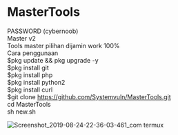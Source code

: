 # MasterTools
PASSWORD (cybernoob)<br>
Master v2<br>
Tools master pilihan dijamin work 100%<br>
Cara penggunaan <br>
$pkg update && pkg upgrade -y <br>
$pkg install git <br>
$pkg install php <br>
$pkg install python2 <br>
$pkg install curl <br>
$git clone https://github.com/Systemvuln/MasterTools.git <br>
cd MasterTools <br>
sh new.sh


![Screenshot_2019-08-24-22-36-03-461_com termux](https://user-images.githubusercontent.com/44978328/63639619-b76df280-c6bf-11e9-9d2b-6aabe7b83740.png)

